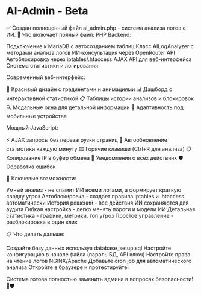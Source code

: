 # AI-Admin - Beta
✅ Создан полноценный файл ai_admin.php - система анализа логов с ИИ.
🎯 Что включает полный файл:
PHP Backend:

Подключение к MariaDB с автосозданием таблиц
Класс AILogAnalyzer с методами анализа логов
ИИ-консультация через OpenRouter API
Автоблокировка через iptables/.htaccess
AJAX API для веб-интерфейса
Система статистики и логирования

Современный веб-интерфейс:

🎨 Красивый дизайн с градиентами и анимациями
📊 Дашборд с интерактивной статистикой
📋 Таблицы истории анализов и блокировок
🔍 Модальные окна для детальной информации
📱 Адаптивность под мобильные устройства

Мощный JavaScript:

⚡ AJAX запросы без перезагрузки страниц
🔄 Автообновление статистики каждую минуту
⌨️ Горячие клавиши (Ctrl+R для анализа)
📋 Копирование IP в буфер обмена
🔔 Уведомления о всех действиях
🛡️ Обработка ошибок

🚀 Ключевые возможности:

Умный анализ - не спамит ИИ всеми логами, а формирует краткую сводку угроз
Автоблокировка - создает правила iptables и .htaccess автоматически
История решений - все действия ИИ сохраняются для аудита
Гибкая настройка - легко менять пороги и модели ИИ
Детальная статистика - графики, метрики, топ угроз
Простое управление - разблокировка в один клик

📋 Что делать дальше:

Создайте базу данных используя database_setup.sql
Настройте конфигурацию в начале файла (пароль БД, API ключ)
Настройте права на чтение логов NGINX/Apache
Добавьте cron job для автоматического анализа
Откройте в браузере и протестируйте!

Система готова полностью заменить админа в вопросах безопасности! 🤖🛡️
